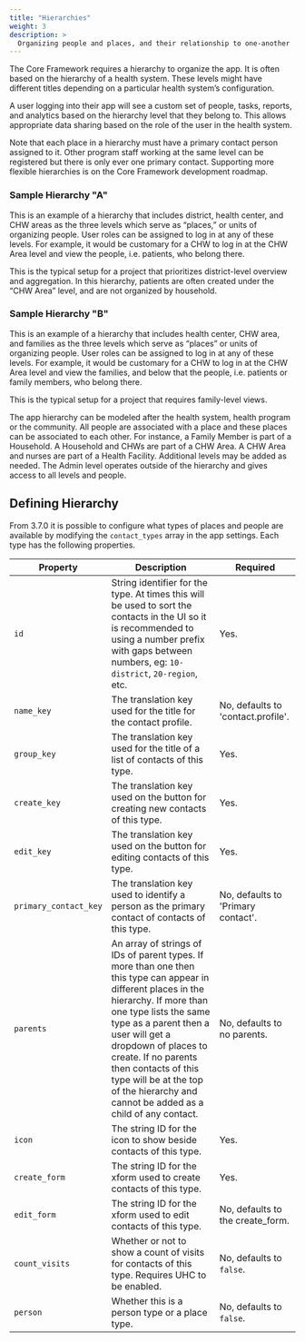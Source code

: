 ```yaml
---
title: "Hierarchies"
weight: 3
description: >
  Organizing people and places, and their relationship to one-another
---
```


The Core Framework requires a hierarchy to organize the app. It is often based on the hierarchy of a health system. These levels might have different titles depending on a particular health system’s configuration. 

A user logging into their app will see a custom set of people, tasks, reports, and analytics based on the hierarchy level that they belong to. This allows appropriate data sharing based on the role of the user in the health system. 

Note that each place in a hierarchy must have a primary contact person assigned to it. Other program staff working at the same level can be registered but there is only ever one primary contact. Supporting more flexible hierarchies is on the Core Framework development roadmap.  

### Sample Hierarchy "A"

This is an example of a hierarchy that includes district, health center, and CHW areas as the three levels which serve as “places,” or units of organizing people. User roles can be assigned to log in at any of these levels. For example, it would be customary for a CHW to log in at the CHW Area level and view the people, i.e. patients, who belong there.

This is the typical setup for a project that prioritizes district-level overview and aggregation. In this hierarchy, patients are often created under the “CHW Area” level, and are not organized by household.

### Sample Hierarchy "B"

This is an example of a hierarchy that includes health center, CHW area, and families as the three levels which serve as “places” or units of organizing people. User roles can be assigned to log in at any of these levels. For example, it would be customary for a CHW to log in at the CHW Area level and view the families, and below that the people, i.e. patients or family members, who belong there.

This is the typical setup for a project that requires family-level views.

<!-- Visual page 23 -->

The app hierarchy can be modeled after the health system, health program or the community.  All people are associated with a place and these places can be associated to each other. For instance, a Family Member is part of a Household. A Household and CHWs are part of a CHW Area. A CHW Area and nurses are part of a Health Facility. Additional levels may be added as needed. The Admin level operates outside of the hierarchy and gives access to all levels and people.

<!-- Visual page 24 -->

## Defining Hierarchy

From 3.7.0 it is possible to configure what types of places and people are available by modifying the `contact_types` array in the app settings. Each type has the following properties.

|Property|Description|Required|
|-------|---------|----------|
| `id` | String identifier for the type. At times this will be used to sort the contacts in the UI so it is recommended to using a number prefix with gaps between numbers, eg: `10-district`, `20-region`, etc. | Yes. |
| `name_key` | The translation key used for the title for the contact profile. | No, defaults to 'contact.profile'. |
| `group_key` | The translation key used for the title of a list of contacts of this type. | Yes. |
| `create_key` | The translation key used on the button for creating new contacts of this type. | Yes. |
| `edit_key` | The translation key used on the button for editing contacts of this type. | Yes. |
| `primary_contact_key` | The translation key used to identify a person as the primary contact of contacts of this type. | No, defaults to 'Primary contact'. |
| `parents` | An array of strings of IDs of parent types. If more than one then this type can appear in different places in the hierarchy. If more than one type lists the same type as a parent then a user will get a dropdown of places to create. If no parents then contacts of this type will be at the top of the hierarchy and cannot be added as a child of any contact. | No, defaults to no parents. |
| `icon` | The string ID for the icon to show beside contacts of this type. | Yes. |
| `create_form` | The string ID for the xform used to create contacts of this type. | Yes. |
| `edit_form` | The string ID for the xform used to edit contacts of this type. | No, defaults to the create_form. |
| `count_visits` | Whether or not to show a count of visits for contacts of this type. Requires UHC to be enabled. | No, defaults to `false`. |
| `person` | Whether this is a person type or a place type. | No, defaults to `false`. |
 
